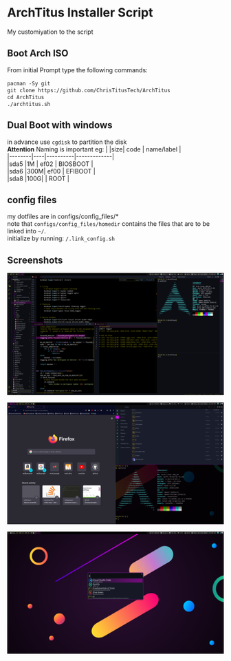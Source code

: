 # ArchTitus Installer Script
My customiyation to the script
## Boot Arch ISO

From initial Prompt type the following commands:

```
pacman -Sy git
git clone https://github.com/ChrisTitusTech/ArchTitus
cd ArchTitus
./archtitus.sh
```
## Dual Boot with windows
in advance use `cgdisk` to partition the disk  
**Attention** Naming is important
eg:
|  |size|    code  |  name/label |          
|--------|----|----------|-------------|        
|sda5    |1M  |    ef02  |  BIOSBOOT   |       
|sda6    |300M|    ef00  |  EFIBOOT    |      
|sda8    |100G|          |  ROOT       |   

## config files
my dotfiles are in configs/config_files/*  
note that `configs/config_files/homedir` contains the files that are to be linked into `~/`.  
initialize by running: `/.link_config.sh`

## Screenshots
![](pictures/20220617000716_SCREEN.png)

![](pictures/20220617000924_SCREEN.png)

![](pictures/20220617001012_SCREEN.png)
